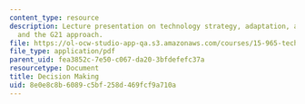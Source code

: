 ```yaml
---
content_type: resource
description: Lecture presentation on technology strategy, adaptation, agility, decision-making,
  and the G21 approach.
file: https://ol-ocw-studio-app-qa.s3.amazonaws.com/courses/15-965-technology-strategy-for-system-design-and-management-spring-2009/8e0e8c8b6089c5bf258d469fcf9a710a_MIT15_965S09_Lec22.pdf
file_type: application/pdf
parent_uid: fea3852c-7e50-c067-da20-3bfdefefc37a
resourcetype: Document
title: Decision Making
uid: 8e0e8c8b-6089-c5bf-258d-469fcf9a710a
---
```


